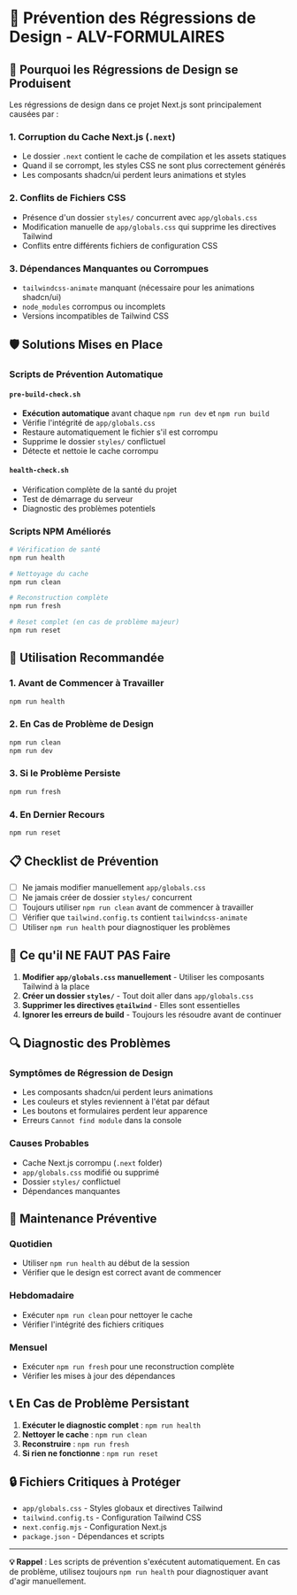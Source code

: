 # 🚫 Prévention des Régressions de Design - ALV-FORMULAIRES

## 🚨 Pourquoi les Régressions de Design se Produisent

Les régressions de design dans ce projet Next.js sont principalement causées par :

### 1. **Corruption du Cache Next.js (`.next`)**
- Le dossier `.next` contient le cache de compilation et les assets statiques
- Quand il se corrompt, les styles CSS ne sont plus correctement générés
- Les composants shadcn/ui perdent leurs animations et styles

### 2. **Conflits de Fichiers CSS**
- Présence d'un dossier `styles/` concurrent avec `app/globals.css`
- Modification manuelle de `app/globals.css` qui supprime les directives Tailwind
- Conflits entre différents fichiers de configuration CSS

### 3. **Dépendances Manquantes ou Corrompues**
- `tailwindcss-animate` manquant (nécessaire pour les animations shadcn/ui)
- `node_modules` corrompus ou incomplets
- Versions incompatibles de Tailwind CSS

## 🛡️ Solutions Mises en Place

### Scripts de Prévention Automatique

#### `pre-build-check.sh`
- **Exécution automatique** avant chaque `npm run dev` et `npm run build`
- Vérifie l'intégrité de `app/globals.css`
- Restaure automatiquement le fichier s'il est corrompu
- Supprime le dossier `styles/` conflictuel
- Détecte et nettoie le cache corrompu

#### `health-check.sh`
- Vérification complète de la santé du projet
- Test de démarrage du serveur
- Diagnostic des problèmes potentiels

### Scripts NPM Améliorés

```bash
# Vérification de santé
npm run health

# Nettoyage du cache
npm run clean

# Reconstruction complète
npm run fresh

# Reset complet (en cas de problème majeur)
npm run reset
```

## 🔧 Utilisation Recommandée

### 1. **Avant de Commencer à Travailler**
```bash
npm run health
```

### 2. **En Cas de Problème de Design**
```bash
npm run clean
npm run dev
```

### 3. **Si le Problème Persiste**
```bash
npm run fresh
```

### 4. **En Dernier Recours**
```bash
npm run reset
```

## 📋 Checklist de Prévention

- [ ] Ne jamais modifier manuellement `app/globals.css`
- [ ] Ne jamais créer de dossier `styles/` concurrent
- [ ] Toujours utiliser `npm run clean` avant de commencer à travailler
- [ ] Vérifier que `tailwind.config.ts` contient `tailwindcss-animate`
- [ ] Utiliser `npm run health` pour diagnostiquer les problèmes

## 🚫 Ce qu'il NE FAUT PAS Faire

1. **Modifier `app/globals.css` manuellement** - Utiliser les composants Tailwind à la place
2. **Créer un dossier `styles/`** - Tout doit aller dans `app/globals.css`
3. **Supprimer les directives `@tailwind`** - Elles sont essentielles
4. **Ignorer les erreurs de build** - Toujours les résoudre avant de continuer

## 🔍 Diagnostic des Problèmes

### Symptômes de Régression de Design
- Les composants shadcn/ui perdent leurs animations
- Les couleurs et styles reviennent à l'état par défaut
- Les boutons et formulaires perdent leur apparence
- Erreurs `Cannot find module` dans la console

### Causes Probables
- Cache Next.js corrompu (`.next` folder)
- `app/globals.css` modifié ou supprimé
- Dossier `styles/` conflictuel
- Dépendances manquantes

## 🚀 Maintenance Préventive

### Quotidien
- Utiliser `npm run health` au début de la session
- Vérifier que le design est correct avant de commencer

### Hebdomadaire
- Exécuter `npm run clean` pour nettoyer le cache
- Vérifier l'intégrité des fichiers critiques

### Mensuel
- Exécuter `npm run fresh` pour une reconstruction complète
- Vérifier les mises à jour des dépendances

## 📞 En Cas de Problème Persistant

1. **Exécuter le diagnostic complet** : `npm run health`
2. **Nettoyer le cache** : `npm run clean`
3. **Reconstruire** : `npm run fresh`
4. **Si rien ne fonctionne** : `npm run reset`

## 🔒 Fichiers Critiques à Protéger

- `app/globals.css` - Styles globaux et directives Tailwind
- `tailwind.config.ts` - Configuration Tailwind CSS
- `next.config.mjs` - Configuration Next.js
- `package.json` - Dépendances et scripts

---

**💡 Rappel** : Les scripts de prévention s'exécutent automatiquement. En cas de problème, utilisez toujours `npm run health` pour diagnostiquer avant d'agir manuellement. 